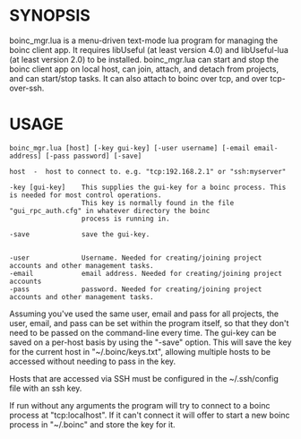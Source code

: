 SYNOPSIS
=========

boinc_mgr.lua is a menu-driven text-mode lua program for managing the boinc client app. It requires libUseful (at least version 4.0) and libUseful-lua (at least version 2.0) to be installed. boinc_mgr.lua can start and stop the boinc client app on local host, can join, attach, and detach from projects, and can start/stop tasks. It can also attach to boinc over tcp, and over tcp-over-ssh.

USAGE
=====
```
boinc_mgr.lua [host] [-key gui-key] [-user username] [-email email-address] [-pass password] [-save]

host  -  host to connect to. e.g. "tcp:192.168.2.1" or "ssh:myserver"

-key [gui-key]    This supplies the gui-key for a boinc process. This is needed for most control operations.
                  This key is normally found in the file "gui_rpc_auth.cfg" in whatever directory the boinc
                  process is running in.
 
-save             save the gui-key.


-user             Username. Needed for creating/joining project accounts and other management tasks.
-email            email address. Needed for creating/joining project accounts
-pass             password. Needed for creating/joining project accounts and other management tasks.

```

Assuming you've used the same user, email and pass for all projects, the user, email, and pass can be set within the program itself, so that they don't need to be passed on the command-line every time. The gui-key can be saved on a per-host basis by using the "-save" option. This will save the key for the current host in "~/.boinc/keys.txt", allowing multiple hosts to be accessed without needing to pass in the key.

Hosts that are accessed via SSH must be configured in the ~/.ssh/config file with an ssh key.

If run without any arguments the program will try to connect to a boinc process at "tcp:localhost". If it can't connect it will offer to start a new boinc process in "~/.boinc" and store the key for it.

